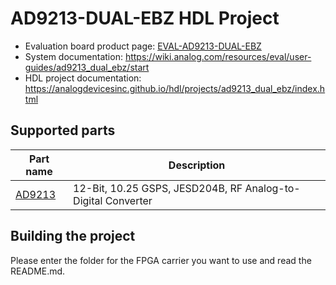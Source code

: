 # AD9213-DUAL-EBZ HDL Project

- Evaluation board product page: [EVAL-AD9213-DUAL-EBZ](https://www.analog.com/eval-ad9213-dual-ebz)
- System documentation: https://wiki.analog.com/resources/eval/user-guides/ad9213_dual_ebz/start
- HDL project documentation: https://analogdevicesinc.github.io/hdl/projects/ad9213_dual_ebz/index.html

## Supported parts

| Part name                               | Description                                  |
|-----------------------------------------|----------------------------------------------|
| [AD9213](https://www.analog.com/ad9213) | 12-Bit, 10.25 GSPS, JESD204B, RF Analog-to-Digital Converter |

## Building the project

Please enter the folder for the FPGA carrier you want to use and read the README.md.
